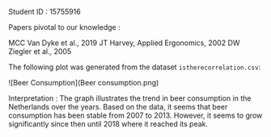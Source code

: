 Student ID :  15755916

Papers pivotal to our knowledge : 

MCC Van Dyke et al., 2019
JT Harvey, Applied Ergonomics, 2002
DW Ziegler et al., 2005


The following plot was generated from the dataset `istherecorrelation.csv`:

![Beer Consumption](Beer consumption.png)

Interpretation : 
The graph illustrates the trend in beer consumption in the Netherlands over the years. Based on the data, it seems that beer consumption has been stable from 2007 to 2013. However, it seems to grow significantly since then until 2018 where it reached its peak.  
